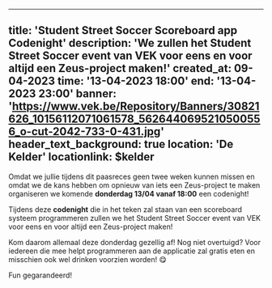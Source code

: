 ---
 title: 'Student Street Soccer Scoreboard app Codenight'
 description: 'We zullen het Student Street Soccer event van VEK voor eens en voor altijd een Zeus-project maken!'
 created_at: 09-04-2023
 time: '13-04-2023 18:00'
 end: '13-04-2023 23:00'
 banner: 'https://www.vek.be/Repository/Banners/30821626_10156112071061578_5626440695210500556_o-cut-2042-733-0-431.jpg'
 header_text_background: true
 location: 'De Kelder'
 locationlink: $kelder
 ---

Omdat we jullie tijdens dit paasreces geen twee weken kunnen missen en omdat we de kans hebben om opnieuw van iets een Zeus-project te maken organiseren we komende **donderdag 13/04 vanaf 18:00** een codenight!

Tijdens deze **codenight** die in het teken zal staan van een scoreboard systeem programmeren zullen we het Student Street Soccer event van VEK voor eens en voor altijd een Zeus-project maken!

Kom daarom allemaal deze donderdag gezellig af! Nog niet overtuigd? Voor iedereen die mee helpt programmeren aan de applicatie zal gratis eten en misschien ook wel drinken voorzien worden! 😋

Fun gegarandeerd! 
